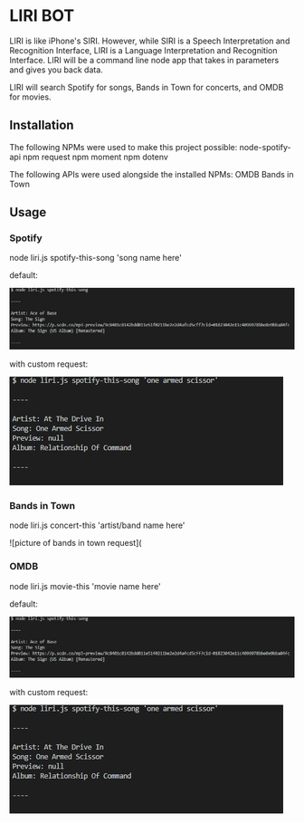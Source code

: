 # LIRI BOT

LIRI is like iPhone's SIRI. However, while SIRI is a Speech Interpretation and Recognition Interface, LIRI is a Language Interpretation and Recognition Interface. LIRI will be a command line node app that takes in parameters and gives you back data.

LIRI will search Spotify for songs, Bands in Town for concerts, and OMDB for movies.

## Installation

The following NPMs were used to make this project possible:
node-spotify-api
npm request
npm moment
npm dotenv

The following APIs were used alongside the installed NPMs:
OMDB
Bands in Town

## Usage

### Spotify
node liri.js spotify-this-song 'song name here'

default:

![picture of default spotify call request](https://github.com/welljer/liri-node-app/blob/master/media/spotifyDefault.JPG)

with custom request:

![picture of spotify call with custom request](https://github.com/welljer/liri-node-app/blob/master/media/spotifyRequest.JPG)


### Bands in Town
node liri.js concert-this 'artist/band name here'

![picture of bands in town request](  


### OMDB
node liri.js movie-this 'movie name here'

default:

![picture of default OMDB call request](https://github.com/welljer/liri-node-app/blob/master/media/spotifyDefault.JPG)

with custom request:

![picture of OMDB call with custom request](https://github.com/welljer/liri-node-app/blob/master/media/spotifyRequest.JPG)

